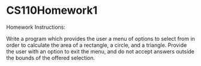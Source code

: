 # CS110Homework1

Homework Instructions:

Write a program which provides the user a menu of options to select from in order to calculate the area of a rectangle, a circle, and a triangle. Provide the user with an option to exit the menu, and do not accept answers outside the bounds of the offered selection.

